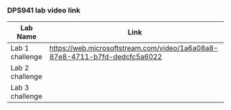 ### DPS941 lab video link



| Lab Name        | Link                                                                            | 
| --------------- | --------------                                                                  | 
| Lab 1 challenge | https://web.microsoftstream.com/video/1a6a08a8-87e8-4711-b7fd-dedcfc5a6022      |
| Lab 2 challenge |                                                                                 | 
| Lab 3 challenge |                                                                                 | 
